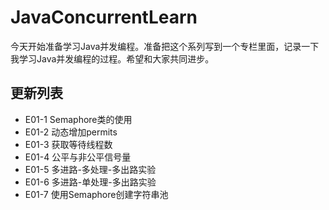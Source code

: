# JavaConcurrentLearn

今天开始准备学习Java并发编程。准备把这个系列写到一个专栏里面，记录一下我学习Java并发编程的过程。希望和大家共同进步。

## 更新列表

* E01-1 Semaphore类的使用
* E01-2 动态增加permits
* E01-3 获取等待线程数
* E01-4 公平与非公平信号量
* E01-5 多进路-多处理-多出路实验
* E01-6 多进路-单处理-多出路实验
* E01-7 使用Semaphore创建字符串池